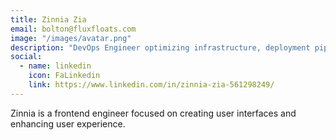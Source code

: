 ```yaml
---
title: Zinnia Zia
email: bolton@fluxfloats.com
image: "/images/avatar.png"
description: "DevOps Engineer optimizing infrastructure, deployment pipelines, and cloud scalability."
social:
  - name: linkedin
    icon: FaLinkedin
    link: https://www.linkedin.com/in/zinnia-zia-561298249/
---
```


Zinnia is a frontend engineer focused on creating user interfaces and enhancing user experience.
